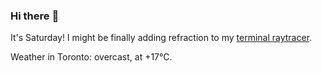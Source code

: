 ### Hi there :wave:

It's Saturday! I might be finally adding refraction to my [terminal raytracer](https://github.com/bewuethr/bash-raytracer).

Weather in Toronto: overcast, at +17°C.
